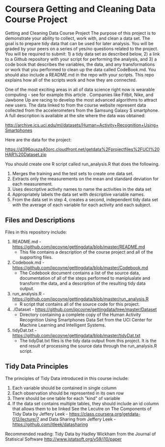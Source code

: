 # Coursera Getting and Cleaning Data Course Project

Getting and Cleaning Data Course Project
The purpose of this project is to demonstrate your ability to collect, work with, and clean a data set. The goal is to prepare tidy data that can be used for later analysis. You will be graded by your peers on a series of yes/no questions related to the project. You will be required to submit: 1) a tidy data set as described below, 2) a link to a Github repository with your script for performing the analysis, and 3) a code book that describes the variables, the data, and any transformations or work that you performed to clean up the data called CodeBook.md. You should also include a README.md in the repo with your scripts. This repo explains how all of the scripts work and how they are connected.  

One of the most exciting areas in all of data science right now is wearable computing - see for example this article . Companies like Fitbit, Nike, and Jawbone Up are racing to develop the most advanced algorithms to attract new users. The data linked to from the course website represent data collected from the accelerometers from the Samsung Galaxy S smartphone. A full description is available at the site where the data was obtained: 

http://archive.ics.uci.edu/ml/datasets/Human+Activity+Recognition+Using+Smartphones 

Here are the data for the project: 

https://d396qusza40orc.cloudfront.net/getdata%2Fprojectfiles%2FUCI%20HAR%20Dataset.zip 

 You should create one R script called run_analysis.R that does the following. 

1.	Merges the training and the test sets to create one data set.
2.	Extracts only the measurements on the mean and standard deviation for each measurement. 
3.	Uses descriptive activity names to name the activities in the data set
4.	Appropriately labels the data set with descriptive variable names. 
5.	From the data set in step 4, creates a second, independent tidy data set with the average of each variable for each activity and each subject.

## Files and Descriptions
Files in this repository include:

1. README.md - https://github.com/jpcoyne/gettingdata/blob/master/README.md
   - This file contains a description of the course project and all of the supporting files.
2. Codebook.md - https://github.com/jpcoyne/gettingdata/blob/master/Codebook.md
   - The Codebook document contains a list of the source data, documentation of all of the steps performed to maniplualate and transform the data, and a description of the resulting tidy data output.
3. run_analysis.R - https://github.com/jpcoyne/gettingdata/blob/master/run_analysis.R
   - R script that contains all of the source code for this project.
4. ./Dataset - https://github.com/jpcoyne/gettingdata/tree/master/Dataset
   - Directory containing a complete copy of the Human Activity Recognition Using Smartphones Data Set from the UCI Center for Machine Learning and Intelligent Systems.
5. tidyDat.txt - https://github.com/jpcoyne/gettingdata/blob/master/tidyDat.txt
   - The tidyDat.txt files is the tidy data output from this project.  It is the end result of processing the source data through the run_analysis.R script.


## Tidy Data Principles

The principles of Tidy Data introduced in this course include:

1. Each variable should be contained in single column
2. Each observation should be represented in its own row
3. There should be one table for each "kind" of variable
4. If the data set contains multiple tables, they should include an id column that allows them to be linked
See the Lecutre on The Components of Tidy Data by Jeffery Leek - https://class.coursera.org/getdata-012/lecture/7
and Data Sharing from Jeffery Leek  - https://github.com/jtleek/datasharing

Recommended reading:  Tidy Data by Hadley Wickham from the Journal of Statisical Software
http://www.jstatsoft.org/v59/i10/paper
